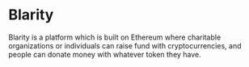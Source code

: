 # Blarity
Blarity is a platform which is built on Ethereum where charitable organizations or individuals can raise fund with cryptocurrencies, and people can donate money with whatever token they have.

